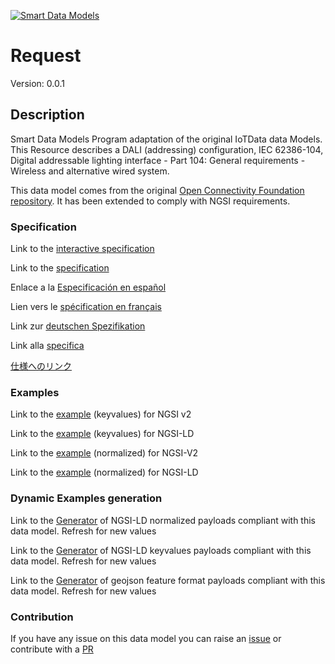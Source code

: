 [![Smart Data Models](https://smartdatamodels.org/wp-content/uploads/2022/01/SmartDataModels_logo.png "Logo")](https://smartdatamodels.org)
# Request
Version: 0.0.1

## Description 

Smart Data Models Program adaptation of the original IoTData data Models. This Resource describes a DALI (addressing) configuration,  IEC 62386-104, Digital  addressable lighting interface - Part 104: General requirements - Wireless and alternative wired system. 

This data model comes from the original [Open Connectivity Foundation repository](https://github.com/openconnectivityfoundation/IoTDataModels). It has been extended to comply with NGSI requirements.
### Specification

Link to the [interactive specification](https://swagger.lab.fiware.org/?url=https://smart-data-models.github.io/dataModel.OCF/Request/swagger.yaml)

Link to the [specification](https://github.com/smart-data-models/dataModel.OCF/blob/master/Request/doc/spec.md)

Enlace a la [Especificación en español](https://github.com/smart-data-models/dataModel.OCF/blob/master/Request/doc/spec_ES.md)

Lien vers le [spécification en français](https://github.com/smart-data-models/dataModel.OCF/blob/master/Request/doc/spec_FR.md)

Link zur [deutschen Spezifikation](https://github.com/smart-data-models/dataModel.OCF/blob/master/Request/doc/spec_DE.md)

Link alla [specifica](https://github.com/smart-data-models/dataModel.OCF/blob/master/Request/doc/spec_IT.md)

[仕様へのリンク](https://github.com/smart-data-models/dataModel.OCF/blob/master/Request/doc/spec_JA.md)
### Examples

Link to the [example](https://smart-data-models.github.io/dataModel.OCF/Request/examples/example.json) (keyvalues) for NGSI v2

Link to the [example](https://smart-data-models.github.io/dataModel.OCF/Request/examples/example.jsonld) (keyvalues) for NGSI-LD

Link to the [example](https://smart-data-models.github.io/dataModel.OCF/Request/examples/example-normalized.json) (normalized) for NGSI-V2

Link to the [example](https://smart-data-models.github.io/dataModel.OCF/Request/examples/example-normalized.jsonld) (normalized) for NGSI-LD
### Dynamic Examples generation

Link to the [Generator](https://smartdatamodels.org/extra/ngsi-ld_generator.php?schemaUrl=https://raw.githubusercontent.com/smart-data-models/dataModel.OCF/master/Request/schema.json&email=info@smartdatamodels.org) of NGSI-LD normalized payloads compliant with this data model. Refresh for new values

Link to the [Generator](https://smartdatamodels.org/extra/ngsi-ld_generator_keyvalues.php?schemaUrl=https://raw.githubusercontent.com/smart-data-models/dataModel.OCF/master/Request/schema.json&email=info@smartdatamodels.org) of NGSI-LD keyvalues payloads compliant with this data model. Refresh for new values

Link to the [Generator](https://smartdatamodels.org/extra/geojson_features_generator.php?schemaUrl=https://raw.githubusercontent.com/smart-data-models/dataModel.OCF/master/Request/schema.json&email=info@smartdatamodels.org) of geojson feature format payloads compliant with this data model. Refresh for new values
### Contribution

 If you have any issue on this data model you can raise an [issue](https://github.com/smart-data-models/dataModel.OCF/issues)  or contribute with a [PR](https://github.com/smart-data-models/dataModel.OCF/pulls)